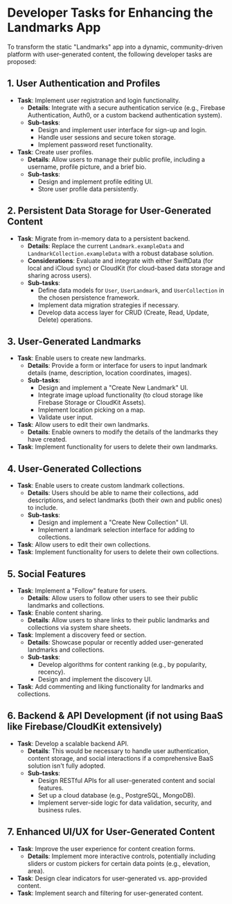 # Developer Tasks for Enhancing the Landmarks App

To transform the static "Landmarks" app into a dynamic, community-driven platform with user-generated content, the following developer tasks are proposed:

## 1. User Authentication and Profiles

*   **Task**: Implement user registration and login functionality.
    *   **Details**: Integrate with a secure authentication service (e.g., Firebase Authentication, Auth0, or a custom backend authentication system).
    *   **Sub-tasks**:
        *   Design and implement user interface for sign-up and login.
        *   Handle user sessions and secure token storage.
        *   Implement password reset functionality.
*   **Task**: Create user profiles.
    *   **Details**: Allow users to manage their public profile, including a username, profile picture, and a brief bio.
    *   **Sub-tasks**:
        *   Design and implement profile editing UI.
        *   Store user profile data persistently.

## 2. Persistent Data Storage for User-Generated Content

*   **Task**: Migrate from in-memory data to a persistent backend.
    *   **Details**: Replace the current `Landmark.exampleData` and `LandmarkCollection.exampleData` with a robust database solution.
    *   **Considerations**: Evaluate and integrate with either SwiftData (for local and iCloud sync) or CloudKit (for cloud-based data storage and sharing across users).
    *   **Sub-tasks**:
        *   Define data models for `User`, `UserLandmark`, and `UserCollection` in the chosen persistence framework.
        *   Implement data migration strategies if necessary.
        *   Develop data access layer for CRUD (Create, Read, Update, Delete) operations.

## 3. User-Generated Landmarks

*   **Task**: Enable users to create new landmarks.
    *   **Details**: Provide a form or interface for users to input landmark details (name, description, location coordinates, images).
    *   **Sub-tasks**:
        *   Design and implement a "Create New Landmark" UI.
        *   Integrate image upload functionality (to cloud storage like Firebase Storage or CloudKit Assets).
        *   Implement location picking on a map.
        *   Validate user input.
*   **Task**: Allow users to edit their own landmarks.
    *   **Details**: Enable owners to modify the details of the landmarks they have created.
*   **Task**: Implement functionality for users to delete their own landmarks.

## 4. User-Generated Collections

*   **Task**: Enable users to create custom landmark collections.
    *   **Details**: Users should be able to name their collections, add descriptions, and select landmarks (both their own and public ones) to include.
    *   **Sub-tasks**:
        *   Design and implement a "Create New Collection" UI.
        *   Implement a landmark selection interface for adding to collections.
*   **Task**: Allow users to edit their own collections.
*   **Task**: Implement functionality for users to delete their own collections.

## 5. Social Features

*   **Task**: Implement a "Follow" feature for users.
    *   **Details**: Allow users to follow other users to see their public landmarks and collections.
*   **Task**: Enable content sharing.
    *   **Details**: Allow users to share links to their public landmarks and collections via system share sheets.
*   **Task**: Implement a discovery feed or section.
    *   **Details**: Showcase popular or recently added user-generated landmarks and collections.
    *   **Sub-tasks**:
        *   Develop algorithms for content ranking (e.g., by popularity, recency).
        *   Design and implement the discovery UI.
*   **Task**: Add commenting and liking functionality for landmarks and collections.

## 6. Backend & API Development (if not using BaaS like Firebase/CloudKit extensively)

*   **Task**: Develop a scalable backend API.
    *   **Details**: This would be necessary to handle user authentication, content storage, and social interactions if a comprehensive BaaS solution isn't fully adopted.
    *   **Sub-tasks**:
        *   Design RESTful APIs for all user-generated content and social features.
        *   Set up a cloud database (e.g., PostgreSQL, MongoDB).
        *   Implement server-side logic for data validation, security, and business rules.

## 7. Enhanced UI/UX for User-Generated Content

*   **Task**: Improve the user experience for content creation forms.
    *   **Details**: Implement more interactive controls, potentially including sliders or custom pickers for certain data points (e.g., elevation, area).
*   **Task**: Design clear indicators for user-generated vs. app-provided content.
*   **Task**: Implement search and filtering for user-generated content. 